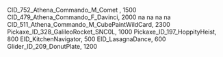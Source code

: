 CID_752_Athena_Commando_M_Comet , 1500
CID_479_Athena_Commando_F_Davinci, 2000
na
na
na
na
CID_511_Athena_Commando_M_CubePaintWildCard, 2300
Pickaxe_ID_328_GalileoRocket_SNC0L, 1000
Pickaxe_ID_197_HoppityHeist, 800
EID_KitchenNavigator, 500
EID_LasagnaDance, 600
Glider_ID_209_DonutPlate, 1200
